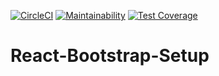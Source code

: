 [![CircleCI](https://circleci.com/gh/veeqtor/React-Bootstrap-Setup.svg?style=svg)](https://circleci.com/gh/veeqtor/React-Bootstrap-Setup)
[![Maintainability](https://api.codeclimate.com/v1/badges/65adb90e640c5f4eb1dd/maintainability)](https://codeclimate.com/github/veeqtor/React-Bootstrap-Setup/maintainability)
[![Test Coverage](https://api.codeclimate.com/v1/badges/65adb90e640c5f4eb1dd/test_coverage)](https://codeclimate.com/github/veeqtor/React-Bootstrap-Setup/test_coverage)

# React-Bootstrap-Setup

